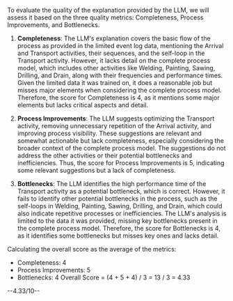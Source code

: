 To evaluate the quality of the explanation provided by the LLM, we will assess it based on the three quality metrics: Completeness, Process Improvements, and Bottlenecks.

1. **Completeness**: The LLM's explanation covers the basic flow of the process as provided in the limited event log data, mentioning the Arrival and Transport activities, their sequences, and the self-loop in the Transport activity. However, it lacks detail on the complete process model, which includes other activities like Welding, Painting, Sawing, Drilling, and Drain, along with their frequencies and performance times. Given the limited data it was trained on, it does a reasonable job but misses major elements when considering the complete process model. Therefore, the score for Completeness is 4, as it mentions some major elements but lacks critical aspects and detail.

2. **Process Improvements**: The LLM suggests optimizing the Transport activity, removing unnecessary repetition of the Arrival activity, and improving process visibility. These suggestions are relevant and somewhat actionable but lack completeness, especially considering the broader context of the complete process model. The suggestions do not address the other activities or their potential bottlenecks and inefficiencies. Thus, the score for Process Improvements is 5, indicating some relevant suggestions but a lack of completeness.

3. **Bottlenecks**: The LLM identifies the high performance time of the Transport activity as a potential bottleneck, which is correct. However, it fails to identify other potential bottlenecks in the process, such as the self-loops in Welding, Painting, Sawing, Drilling, and Drain, which could also indicate repetitive processes or inefficiencies. The LLM's analysis is limited to the data it was provided, missing key bottlenecks present in the complete process model. Therefore, the score for Bottlenecks is 4, as it identifies some bottlenecks but misses key ones and lacks detail.

Calculating the overall score as the average of the metrics:
- Completeness: 4
- Process Improvements: 5
- Bottlenecks: 4
Overall Score = (4 + 5 + 4) / 3 = 13 / 3 = 4.33

--4.33/10--